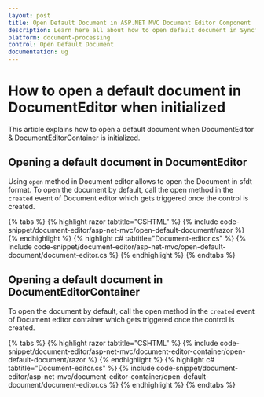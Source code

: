 ```yaml
---
layout: post
title: Open Default Document in ASP.NET MVC Document Editor Component
description: Learn here all about how to open default document in Syncfusion ASP.NET MVC Document Editor component of Syncfusion Essential JS 2 and more.
platform: document-processing
control: Open Default Document
documentation: ug
---
```



# How to open a default document in DocumentEditor when initialized

This article explains how to open a default document when DocumentEditor & DocumentEditorContainer is initialized.

## Opening a default document in DocumentEditor

Using `open` method in Document editor allows to open the Document in sfdt format. To open the document by default, call the open method in the `created` event of Document editor which gets triggered once the control is created.


{% tabs %}
{% highlight razor tabtitle="CSHTML" %}
{% include code-snippet/document-editor/asp-net-mvc/open-default-document/razor %}
{% endhighlight %}
{% highlight c# tabtitle="Document-editor.cs" %}
{% include code-snippet/document-editor/asp-net-mvc/open-default-document/document-editor.cs %}
{% endhighlight %}
{% endtabs %}



## Opening a default document in DocumentEditorContainer

To open the document by default, call the open method in the `created` event of Document editor container which gets triggered once the control is created.


{% tabs %}
{% highlight razor tabtitle="CSHTML" %}
{% include code-snippet/document-editor/asp-net-mvc/document-editor-container/open-default-document/razor %}
{% endhighlight %}
{% highlight c# tabtitle="Document-editor.cs" %}
{% include code-snippet/document-editor/asp-net-mvc/document-editor-container/open-default-document/document-editor.cs %}
{% endhighlight %}
{% endtabs %}

